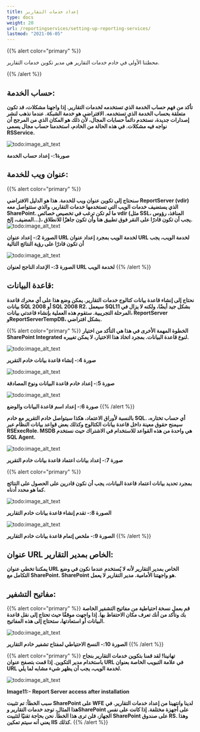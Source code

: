 ```yaml
---
title: إعداد خدمات التقارير
type: docs
weight: 20
url: /reportingservices/setting-up-reporting-services/
lastmod: "2021-06-05"
---
```


{{% alert color="primary" %}}

محطتنا الأولى في خادم خدمات التقارير هي مدير تكوين خدمات التقارير.

{{% /alert %}}

## حساب الخدمة:

**تأكد من فهم حساب الخدمة الذي تستخدمه لخدمات التقارير. إذا واجهنا مشكلات، قد تكون متعلقة بحساب الخدمة الذي تستخدمه. الافتراضي هو خدمة الشبكة. عندما نذهب لنشر إصدارات جديدة، نستخدم دائماً حسابات المجال، لأن ذلك هو المكان الذي من المرجح أن نواجه فيه مشكلات. في هذه الحالة من الخادم، استخدمنا حساب مجال يسمى RSService.**

![todo:image_alt_text](setting-up-reporting-services_1.png)

**صورة1:- إعداد حساب الخدمة**

## عنوان ويب للخدمة:

{{% alert color="primary" %}}

**سنحتاج إلى تكوين عنوان ويب للخدمة. هذا هو الدليل الافتراضي ReportServer (vdir) الذي يستضيف خدمات الويب التي تستخدمها خدمات التقارير، والذي ستتواصل معه SharePoint. ما لم تكن ترغب في تخصيص خصائص vdir (مثل SSL، المنافذ، رؤوس المضيف، إلخ...)، يجب أن تكون قادرًا على النقر فوق تطبيق هنا وأن تكون جاهزًا للانطلاق.**
![todo:image_alt_text](setting-up-reporting-services_2.png)

**الصورة 2:- إعداد عنوان URL لخدمة الويب بمجرد إعداد عنوان URL لخدمة الويب، يجب أن تكون قادرًا على رؤية النتائج التالية**

![todo:image_alt_text](setting-up-reporting-services_3.png)

**الصورة 3:- الإعداد الناجح لعنوان URL لخدمة الويب**
{{% /alert %}}

## قاعدة البيانات:

**نحتاج إلى إنشاء قاعدة بيانات كتالوج خدمات التقارير. يمكن وضع هذا على أي محرك قاعدة بيانات SQL 2008 أو SQL 2008 R2. سيعمل SQL11 بشكل جيد أيضًا، ولكنه لا يزال في المرحلة التجريبية. ستقوم هذه العملية بإنشاء قاعدتي بيانات، ReportServer وReportServerTempDB، بشكل افتراضي.**

{{% alert color="primary" %}}
**الخطوة المهمة الأخرى في هذا هي التأكد من اختيار SharePoint Integrated لنوع قاعدة البيانات. 
بمجرد اتخاذ هذا الاختيار، لا يمكن تغييره.**

![todo:image_alt_text](setting-up-reporting-services_4.png)

**صورة 4:- إنشاء قاعدة بيانات خادم التقرير**

![todo:image_alt_text](setting-up-reporting-services_5.png)

**صورة 5:- إعداد خادم قاعدة البيانات ونوع المصادقة**

![todo:image_alt_text](setting-up-reporting-services_6.png)

**صورة 6:- إعداد اسم قاعدة البيانات والوضع**
{{% /alert %}}

**بالنسبة لأوراق الاعتماد، هكذا سيتواصل خادم التقرير مع خادم SQL. أي حساب تختاره، سيمنح حقوق معينة داخل قاعدة بيانات الكتالوج وكذلك بعض قواعد بيانات النظام عبر RSExecRole. MSDB هي واحدة من هذه القواعد للاستخدام في الاشتراك حيث نستخدم SQL Agent.**

![todo:image_alt_text](setting-up-reporting-services_7.png)

**صورة 7:- إعداد بيانات اعتماد قاعدة بيانات خادم التقرير**

{{% alert color="primary" %}}

**بمجرد تحديد بيانات اعتماد قاعدة البيانات، يجب أن نكون قادرين على الحصول على النتائج كما هو محدد أدناه.**


![todo:image_alt_text](setting-up-reporting-services_8.png)

**الصورة 8:- تقدم إنشاء قاعدة بيانات خادم التقارير**

![todo:image_alt_text](setting-up-reporting-services_9.png)

**الصورة 9:- ملخص إتمام قاعدة بيانات خادم التقارير**
{{% /alert %}}

## عنوان URL الخاص بمدير التقارير:

**يمكننا تخطي عنوان URL الخاص بمدير التقارير لأنه لا يُستخدم عندما نكون في وضع التكامل مع SharePoint. SharePoint هو واجهتنا الأمامية. مدير التقارير لا يعمل.**

## مفاتيح التشفير:

{{% alert color="primary" %}}
**قم بعمل نسخة احتياطية من مفاتيح التشفير الخاصة بك وتأكد من أنك تعرف مكان الاحتفاظ بها. إذا واجهت موقفًا حيث تحتاج إلى نقل قاعدة البيانات أو استعادتها، ستحتاج إلى هذه المفاتيح.**

![todo:image_alt_text](setting-up-reporting-services_10.png)

**الصورة 10:- النسخ الاحتياطي لمفتاح تشفير خادم التقارير**
{{% /alert %}}

{{% alert color="primary" %}}
**تهانينا! لقد قمنا بتكوين خدمات التقارير بنجاح باستخدام مدير التكوين. إذا قمت بتصفح عنوان URL في علامة التبويب الخاصة بعنوان URL لخدمة الويب، يجب أن يظهر شيء مشابه لما يلي.**

![todo:image_alt_text](setting-up-reporting-services_11.png)

**Image11:- Report Server access after installation**

**سبب الخطأ: تم تثبيت SharePoint على WFE لدينا وانتهينا من إعداد خدمات التقارير. في هذا المثال، توجد خدمات التقارير وSharePoint على أجهزة مختلفة. إذا كانت على نفس الجهاز، فلن ترى هذا الخطأ. نحن بحاجة تقنيًا لتثبيت SharePoint على صندوق RS. وهذا يعني أنه سيتم تمكين IIS كذلك.**
{{% /alert %}}
